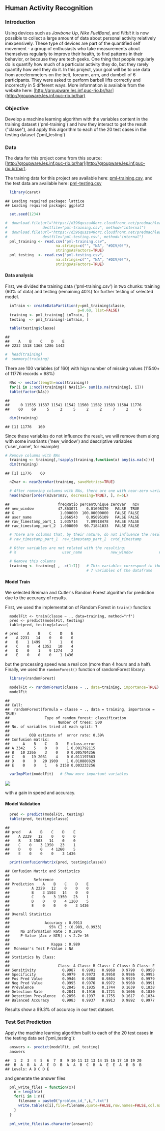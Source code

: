 
## Human Activity Recognition

### Introduction

Using devices such as _Jawbone Up_, _Nike FuelBand_, and _Fitbit_ it is now possible to collect a large amount of data about personal activity relatively inexpensively. These type of devices are part of the quantified self movement - a group of enthusiasts who take measurements about themselves regularly to improve their health, to find patterns in their behavior, or because they are tech geeks. One thing that people regularly do is quantify how much of a particular activity they do, but they rarely quantify how well they do it. In this project, your goal will be to use data from accelerometers on the belt, forearm, arm, and dumbell of 6 participants. They were asked to perform barbell lifts correctly and incorrectly in 5 different ways. More information is available from the website here: [http://groupware.les.inf.puc-rio.br/har](http://groupware.les.inf.puc-rio.br/har)

### Objective

Develop a machine learning algorithm with the variables content in the training dataset ('pml-training') and how they interact to get the result ("classe"), and apply this algorithm to each of the 20 test cases in the testing dataset ('pml_testing')

### Data

The data for this project come from this source: [http://groupware.les.inf.puc-rio.br/har](http://groupware.les.inf.puc-rio.br/har).

The training data for this project are available here: [pml-training.csv](https://d396qusza40orc.cloudfront.net/predmachlearn/pml-training.csv), and the test data are available here: [pml-testing.csv](https://d396qusza40orc.cloudfront.net/predmachlearn/pml-testing.csv)


```r
  library(caret)
```

```
## Loading required package: lattice
## Loading required package: ggplot2
```

```r
  set.seed(1234)

#  download.file(url="https://d396qusza40orc.cloudfront.net/predmachlearn/pml-training.csv",
#                destfile="pml-training.csv", method="internal")
#  download.file(url="https://d396qusza40orc.cloudfront.net/predmachlearn/pml-testing.csv",
#                destfile="pml-testing.csv", method="internal")
  pml_training <- read.csv("pml-training.csv",
                       na.strings=c("", "NA", "#DIV/0!"),
                       stringsAsFactors=TRUE)
  pml_testing  <- read.csv("pml-testing.csv",
                       na.strings=c("", "NA", "#DIV/0!"),
                       stringsAsFactors=TRUE)
```

#### Data analysis

First, we divided the training data ('pml-training.csv') in two chunks: training (60% of data) and testing (remaining 40%) for further testing of selected model.


```r
  inTrain <- createDataPartition(y=pml_training$classe,
                                 p=0.60, list=FALSE)
  training <- pml_training[ inTrain, ]
  testing  <- pml_training[-inTrain, ]

  table(testing$classe)
```

```
## 
##    A    B    C    D    E 
## 2232 1518 1368 1286 1442
```

```r
#  head(training)
#  summary(training)
```

There are 100 variables (of 160) with hign number of missing values (11540+ of 11776 records = 98%)


```r
  NAs <- vector(length=ncol(training))
  for(i in 1:ncol(training)) NAs[i]<- sum(is.na(training[, i]))
  table(factor(NAs))
```

```
## 
##     0 11535 11537 11541 11542 11560 11582 11583 11584 11776 
##    60    69     5     2     5     2     2     7     2     6
```

```r
  dim(training)
```

```
## [1] 11776   160
```

Since these variables do not influence the result, we will remove them along with some invariants ('new_window') and descriptive variables ('user_name', for example)


```r
# Remove columns with NAs
  training <- training[,!sapply(training,function(x) any(is.na(x)))]
  dim(training)
```

```
## [1] 11776    60
```

```r
  nZvar <- nearZeroVar(training, saveMetrics=TRUE)

  # After removing columns with NAs, there are one with near-zero variance:
  head(nZvar[order(nZvar$nzv, decreasing=TRUE), ], n=5L)
```

```
##                      freqRatio percentUnique zeroVar   nzv
## new_window           47.863071    0.01698370   FALSE  TRUE
## X                     1.000000  100.00000000   FALSE FALSE
## user_name             1.066543    0.05095109   FALSE FALSE
## raw_timestamp_part_1  1.035714    7.09918478   FALSE FALSE
## raw_timestamp_part_2  1.000000   90.71841033   FALSE FALSE
```

```r
  # There are columns that, by their nature, do not influence the resulting value:
  # raw_timestamp_part_1  raw_timestamp_part_2  cvtd_timestamp

  # Other variables are not related with the resulting:
  # X                     user_name             new_window            num_window

  # Remove this columns
  training <- training[ , -c(1:7)]   # This variables correspond to the first
                                     # 7 variables of the dataframe
```

#### Model Train

We selected Breiman and Cutler's Random Forest algorithm for prediction due to the accuracy of results.

First, we used the implementation of Random Forest in `train()` function:

```
  modelFit <- train(classe ~ ., data=training, method="rf")
  pred <- predict(modelFit, testing)
  table(pred, testing$classe)
  
# pred    A    B    C    D    E
#    A 2231   14    0    0    0
#    B    1 1499    7    1    0
#    C    0    4 1352   10    4
#    D    0    1    9 1274    2
#    E    0    0    0    1 1436

```

but the processing speed was a real con (more than 4 hours and a half). Finally, we used the `randomForest()` function of randomForest library:


```r
  library(randomForest)

  modelFit <- randomForest(classe ~ ., data=training, importance=TRUE)
  modelFit
```

```
## 
## Call:
##  randomForest(formula = classe ~ ., data = training, importance = TRUE) 
##                Type of random forest: classification
##                      Number of trees: 500
## No. of variables tried at each split: 7
## 
##         OOB estimate of  error rate: 0.59%
## Confusion matrix:
##      A    B    C    D    E class.error
## A 3342    5    0    0    1 0.001792115
## B   10 2266    3    0    0 0.005704256
## C    0   19 2031    4    0 0.011197663
## D    0    0   20 1909    1 0.010880829
## E    0    0    1    6 2158 0.003233256
```

```r
  varImpPlot(modelFit)   # Show more important variables
```

![](Human_Activity_Recognition_files/figure-html/Model_train-1.png) 

with a gain in speed and accuracy.

#### Model Validation


```r
  pred <- predict(modelFit, testing)
  table(pred, testing$classe)
```

```
##     
## pred    A    B    C    D    E
##    A 2229   12    0    0    0
##    B    3 1503   14    0    0
##    C    0    3 1350   23    1
##    D    0    0    4 1260    5
##    E    0    0    0    3 1436
```

```r
  print(confusionMatrix(pred, testing$classe))
```

```
## Confusion Matrix and Statistics
## 
##           Reference
## Prediction    A    B    C    D    E
##          A 2229   12    0    0    0
##          B    3 1503   14    0    0
##          C    0    3 1350   23    1
##          D    0    0    4 1260    5
##          E    0    0    0    3 1436
## 
## Overall Statistics
##                                          
##                Accuracy : 0.9913         
##                  95% CI : (0.989, 0.9933)
##     No Information Rate : 0.2845         
##     P-Value [Acc > NIR] : < 2.2e-16      
##                                          
##                   Kappa : 0.989          
##  Mcnemar's Test P-Value : NA             
## 
## Statistics by Class:
## 
##                      Class: A Class: B Class: C Class: D Class: E
## Sensitivity            0.9987   0.9901   0.9868   0.9798   0.9958
## Specificity            0.9979   0.9973   0.9958   0.9986   0.9995
## Pos Pred Value         0.9946   0.9888   0.9804   0.9929   0.9979
## Neg Pred Value         0.9995   0.9976   0.9972   0.9960   0.9991
## Prevalence             0.2845   0.1935   0.1744   0.1639   0.1838
## Detection Rate         0.2841   0.1916   0.1721   0.1606   0.1830
## Detection Prevalence   0.2856   0.1937   0.1755   0.1617   0.1834
## Balanced Accuracy      0.9983   0.9937   0.9913   0.9892   0.9977
```

Results show a 99.3% of accuracy in our test dataset.


### Test Set Prediction

Apply the machine learning algorithm built to each of the 20 test cases in the testing data set ('pml_testing'):


```r
  answers <- predict(modelFit, pml_testing)
  answers
```

```
##  1  2  3  4  5  6  7  8  9 10 11 12 13 14 15 16 17 18 19 20 
##  B  A  B  A  A  E  D  B  A  A  B  C  B  A  E  E  A  B  B  B 
## Levels: A B C D E
```

and generate the answer files


```r
  pml_write_files = function(x){
    n = length(x)
    for(i in 1:n){
      filename = paste0("problem_id_",i,".txt")
      write.table(x[i],file=filename,quote=FALSE,row.names=FALSE,col.names=FALSE)
    }
  }
  
  pml_write_files(as.character(answers))
```
